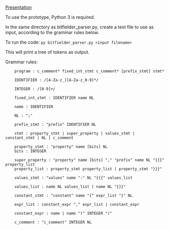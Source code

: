 [Presentation](https://docs.google.com/presentation/d/1epjUtylYZVRH3M74L7NOlSsO-JgPyW0sDBiYtKDPWF0/edit?usp=sharing)

To use the prototype, Python 3 is required.

In the same directory as bitfielder_parser.py, create a text file to use as input, according to the grammar rules below.

To run the code:
```py bitfielder_parser.py <input filename>```

This will print a tree of tokens as output.

Grammar rules:

```
    program : c_comment* fixed_int_stmt c_comment* [prefix_stmt] stmt*
                   
    IDENTIFIER : /[A-Za-z_][A-Za-z_0-9]*/
                   
    INTEGER : /[0-9]+/
                   
    fixed_int_stmt : IDENTIFIER name NL
    
    name : IDENTIFIER
                   
    NL : ";"
                   
    prefix_stmt : "prefix" IDENTIFIER NL
    
    stmt : property_stmt | super_property | values_stmt | constant_stmt | NL | c_comment
    
    property_stmt : "property" name [bits] NL
    bits : INTEGER
                   
    super_property : "property" name [bits] "," "prefix" name NL "{{{" property_list
    property_list : property_stmt property_list | property_stmt "}}}"
    
    values_stmt : "values" name ":" NL "{{{" values_list
                   
    values_list : name NL values_list | name NL "}}}"
                   
    constant_stmt : "constant" name "{" expr_list "}" NL
                   
    expr_list : constant_expr "," expr_list | constant_expr
                   
    constant_expr : name | name "(" INTEGER ")"
                   
    c_comment : "c_comment" INTEGER NL
